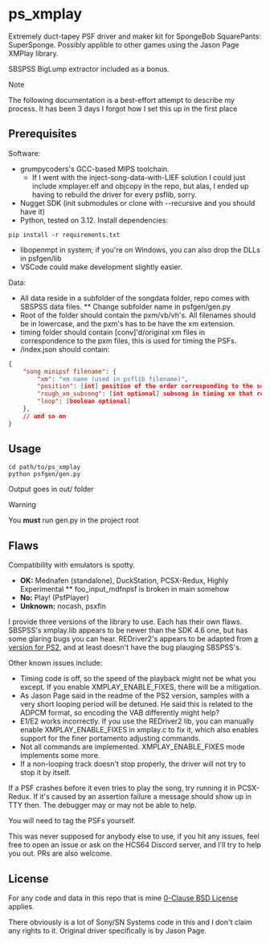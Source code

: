 # ps_xmplay

Extremely duct-tapey PSF driver and maker kit for SpongeBob SquarePants: SuperSponge.
Possibly applible to other games using the Jason Page XMPlay library.

SBSPSS BigLump extractor included as a bonus.

> [!NOTE]
> The following documentation is a best-effort attempt to describe my process.
> It has been 3 days I forgot how I set this up in the first place

## Prerequisites

Software:
* grumpycoders's GCC-based MIPS toolchain.
  - If I went with the inject-song-data-with-LIEF solution I could just include xmplayer.elf and objcopy in the repo,
    but alas, I ended up having to rebuild the driver for every psflib, sorry.
* Nugget SDK (init submodules or clone with --recursive and you should have it)
* Python, tested on 3.12. Install dependencies:
```shell
pip install -r requirements.txt
```
* libopenmpt in system; if you're on Windows, you can also drop the DLLs in psfgen/lib
* VSCode could make development slightly easier.

Data:
* All data reside in a subfolder of the songdata folder, repo comes with SBSPSS data files.
** Change subfolder name in psfgen/gen.py
* Root of the folder should contain the pxm/vb/vh's. All filenames should be in lowercase, and the pxm's has to be have the xm extension.
* timing folder should contain \[conv\]'d/original xm files in correspondence to the pxm files, this is used for timing the PSFs.
* /index.json should contain:
```json
{
    "song minipsf filename": {
        "xm": "xm name (used in psflib filename)",
        "position": [int] position of the order corresponding to the song,
        "rough_xm_subsong": [int optional] subsong in timing xm that roughly corresponds to this song,
        "loop": [boolean optional]
    },
    // and so on
}
```

## Usage

```shell
cd path/to/ps_xmplay
python psfgen/gen.py
```

Output goes in out/ folder

> [!WARNING]
> You **must** run gen.py in the project root

## Flaws

Compatibility with emulators is spotty.
* **OK:** Mednafen (standalone), DuckStation, PCSX-Redux, Highly Experimental
** foo_input_mdfnpsf is broken in main somehow
* **No:** Play! (PsfPlayer)
* **Unknown:** nocash, psxfin

I provide three versions of the library to use. Each has their own flaws.
SBSPSS's xmplay.lib appears to be newer than the SDK 4.6 one,
but has some glaring bugs you can hear. REDriver2's appears to be adapted from
[a version for PS2][1], and at least doesn't have the bug plauging SBSPSS's.

[1]: https://www.psxdev.net/forum/viewtopic.php?f=64&t=358&p=11754#p11754

Other known issues include:
- Timing code is off, so the speed of the playback might not be what you except.
  If you enable XMPLAY_ENABLE_FIXES, there will be a mitigation.
- As Jason Page said in the readme of the PS2 version, samples with a very short
  looping period will be detuned. He said this is related to the ADPCM format,
  so encoding the VAB differently might help?
- E1/E2 works incorrectly. If you use the REDriver2 lib, you can manually enable
  XMPLAY_ENABLE_FIXES in xmplay.c to fix it, which also enables support for the
  finer portamento adjusting commands.
- Not all commands are implemented. XMPLAY_ENABLE_FIXES mode implements some more.
- If a non-looping track doesn't stop properly, the driver will not try to stop it
  by itself.

If a PSF crashes before it even tries to play the song, try running it in PCSX-Redux.
If it's caused by an assertion failure a message should show up in TTY then.
The debugger may or may not be able to help.

You will need to tag the PSFs yourself.

This was never supposed for anybody else to use, if you hit any issues, feel free to
open an issue or ask on the HCS64 Discord server, and I'll try to help you out.
PRs are also welcome.

## License

For any code and data in this repo that is mine [0-Clause BSD License](LICENSE) applies.

There obviously is a lot of Sony/SN Systems code in this and I don't claim any rights to it.
Original driver specifically is by Jason Page.